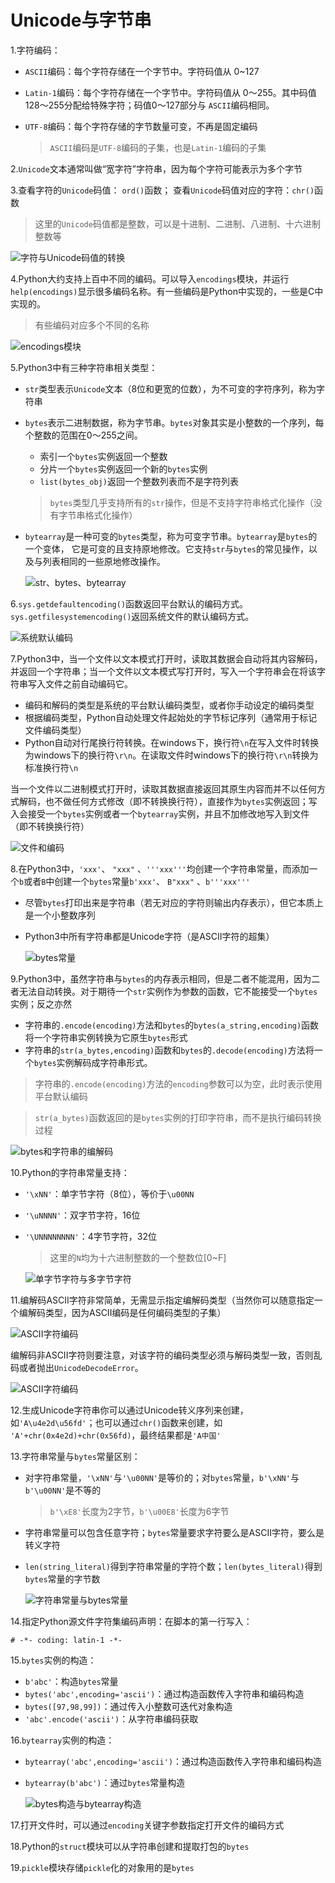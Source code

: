 # Unicode与字节串
1.字符编码：

* `ASCII`编码：每个字符存储在一个字节中。字符码值从 0~127
* `Latin-1`编码：每个字符存储在一个字节中。字符码值从 0～255。其中码值128～255分配给特殊字符；码值0～127部分与
  `ASCII`编码相同。
* `UTF-8`编码：每个字符存储的字节数量可变，不再是固定编码
	
	> `ASCII`编码是`UTF-8`编码的子集，也是`Latin-1`编码的子集

2.`Unicode`文本通常叫做“宽字符”字符串，因为每个字符可能表示为多个字节

3.查看字符的`Unicode`码值： `ord()`函数；
查看`Unicode`码值对应的字符：`chr()`函数
>这里的`Unicode`码值都是整数，可以是十进制、二进制、八进制、十六进制整数等

![字符与Unicode码值的转换](../imgs/python_31_1.JPG)

4.Python大约支持上百中不同的编码。可以导入`encodings`模块，并运行`help(encodings)`显示很多编码名称。有一些编码是Python中实现的，一些是C中实现的。
>有些编码对应多个不同的名称

![encodings模块](../imgs/python_31_2.JPG)

5.Python3中有三种字符串相关类型：

* `str`类型表示`Unicode`文本（8位和更宽的位数），为不可变的字符序列，称为字符串
* `bytes`表示二进制数据，称为字节串。`bytes`对象其实是小整数的一个序列，每个整数的范围在0～255之间。
	* 索引一个`bytes`实例返回一个整数
	* 分片一个`bytes`实例返回一个新的`bytes`实例
	* `list(bytes_obj)`返回一个整数列表而不是字符列表
	> `bytes`类型几乎支持所有的`str`操作，但是不支持字符串格式化操作（没有字节串格式化操作）

* `bytearray`是一种可变的`bytes`类型，称为可变字节串。`bytearray`是`bytes`的一个变体，
  它是可变的且支持原地修改。它支持`str`与`bytes`的常见操作，以及与列表相同的一些原地修改操作。

  ![str、bytes、bytearray](../imgs/python_31_3.JPG)

6.`sys.getdefaultencoding()`函数返回平台默认的编码方式。`sys.getfilesystemencoding()`返回系统文件的默认编码方式。

  ![系统默认编码](../imgs/python_31_4.JPG)

7.Python3中，当一个文件以文本模式打开时，读取其数据会自动将其内容解码，并返回一个字符串；当一个文件以文本模式写打开时，写入一个字符串会在将该字符串写入文件之前自动编码它。

* 编码和解码的类型是系统的平台默认编码类型，或者你手动设定的编码类型
* 根据编码类型，Python自动处理文件起始处的字节标记序列（通常用于标记文件编码类型）
* Python自动对行尾换行符转换。在windows下，换行符`\n`在写入文件时转换为windows下的换行符`\r\n`。在读取文件时windows下的换行符`\r\n`转换为标准换行符`\n`

当一个文件以二进制模式打开时，读取其数据直接返回其原生内容而并不以任何方式解码，也不做任何方式修改（即不转换换行符），直接作为`bytes`实例返回；写入会接受一个`bytes`实例或者一个`bytearray`实例，并且不加修改地写入到文件（即不转换换行符）

  ![文件和编码](../imgs/python_31_5.JPG)

8.在Python3中，`'xxx'`、 `"xxx"` 、`'''xxx'''`均创建一个字符串常量，而添加一个`b`或者`B`中创建一个`bytes`常量`b'xxx'`、 `B"xxx"` 、`b'''xxx'''`

* 尽管`bytes`打印出来是字符串（若无对应的字符则输出内存表示），但它本质上是一个小整数序列
* Python3中所有字符串都是Unicode字符（是ASCII字符的超集）

  ![bytes常量](../imgs/python_31_6.JPG)

9.Python3中，虽然字符串与`bytes`的内存表示相同，但是二者不能混用，因为二者无法自动转换。对于期待一个`str`实例作为参数的函数，它不能接受一个`bytes`实例；反之亦然

* 字符串的`.encode(encoding)`方法和`bytes`的`bytes(a_string,encoding)`函数将一个字符串实例转换为它原生`bytes`形式
* 字符串的`str(a_bytes,encoding)`函数和`bytes`的`.decode(encoding)`方法将一个`bytes`实例解码成字符串形式。

>字符串的`.encode(encoding)`方法的`encoding`参数可以为空，此时表示使用平台默认编码

>`str(a_bytes)`函数返回的是`bytes`实例的打印字符串，而不是执行编码转换过程

  ![bytes和字符串的编解码](../imgs/python_31_7.JPG)

10.Python的字符串常量支持：

* `'\xNN'`：单字节字符（8位），等价于`\u00NN`
* `'\uNNNN'`：双字节字符，16位
* `'\UNNNNNNNN'`：4字节字符，32位
	>这里的`N`均为十六进制整数的一个整数位[0~F]

  ![单字节字符与多字节字符](../imgs/python_31_8.JPG)

11.编解码ASCII字符非常简单，无需显示指定编解码类型（当然你可以随意指定一个编解码类型，因为ASCII编码是任何编码类型的子集）

  ![ASCII字符编码](../imgs/python_31_9.JPG)

编解码非ASCII字符则要注意，对该字符的编码类型必须与解码类型一致，否则乱码或者抛出`UnicodeDecodeError`。

  ![ASCII字符编码](../imgs/python_31_10.JPG)

12.生成Unicode字符串你可以通过Unicode转义序列来创建，如`'A\u4e2d\u56fd'`；也可以通过`chr()`函数来创建，如
  `'A'+chr(0x4e2d)+chr(0x56fd)`，最终结果都是`'A中国'`

13.字符串常量与`bytes`常量区别：

* 对字符串常量，`'\xNN'`与`'\u00NN'`是等价的；对`bytes`常量，`b'\xNN'`与`b'\u00NN'`是不等的
	
	>`b'\xE8'`长度为2字节，`b'\u00E8'`长度为6字节
* 字符串常量可以包含任意字符；`bytes`常量要求字符要么是ASCII字符，要么是转义字符
* `len(string_literal)`得到字符串常量的字符个数；`len(bytes_literal)`得到`bytes`常量的字节数

  ![字符串常量与bytes常量](../imgs/python_31_11.JPG)

14.指定Python源文件字符集编码声明：在脚本的第一行写入：

```
# -*- coding: latin-1 -*-
```

15.`bytes`实例的构造：

* `b'abc'`：构造`bytes`常量
* `bytes('abc',encoding='ascii')`：通过构造函数传入字符串和编码构造
* `bytes([97,98,99])`：通过传入小整数可迭代对象构造
* `'abc'.encode('ascii')`：从字符串编码获取

16.`bytearray`实例的构造：

* `bytearray('abc',encoding='ascii')`：通过构造函数传入字符串和编码构造
* `bytearray(b'abc')`：通过`bytes`常量构造

  ![bytes构造与bytearray构造](../imgs/python_31_12.JPG)

17.打开文件时，可以通过`encoding`关键字参数指定打开文件的编码方式

18.Python的`struct`模块可以从字符串创建和提取打包的`bytes`

19.`pickle`模块存储`pickle`化的对象用的是`bytes`

